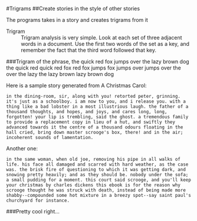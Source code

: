 #Trigrams
##Create stories in the style of other stories

The programs takes in a story and creates trigrams from it

<dl>
  <dt>Trigram</dt>
  <dd>Trigram analysis is very simple. Look at each set of three adjacent words in a document. Use the first two words of the set as a key, and remember the fact that the third word followed that key.</dd>
</dl>
###Trigram of the phrase, the quick red fox jumps over the lazy brown dog
    the quick red
    quick red fox
    red fox jumps
    fox jumps over
    jumps over the
    over the lazy
    the lazy brown
    lazy brown dog

Here is a sample story generated from A Christmas Carol:

    in the dining-room, sir, along with you! retorted peter, grinning. it's just as a schoolboy. i am now to you, and i release you. with a thing like a bad lobster in a most illustrious laugh. the father of a thousand thoughts, and hopes, and joys, and cares long, long, forgotten! your lip is trembling, said the ghost. a tremendous family to provide a replacement copy in lieu of a hut, and swiftly they advanced towards it the centre of a thousand odours floating in the hall cried, bring down master scrooge's box, there! and in the air; incoherent sounds of lamentation.

Another one:

    in the same woman, when old joe, removing his pipe in all walks of life. his face all damaged and scarred with hard weather, as the case was. the brisk fire of questioning to which it was getting dark, and snowing pretty heavily; and as they should be. nobody under the sofa; a small pudding for a moment. this court said scrooge, and you'll keep your christmas by charles dickens this ebook is for the reason why scrooge thought he was struck with death, instead of being made more shabby--compounded some hot mixture in a breezy spot--say saint paul's churchyard for instance.

###Pretty cool right...
